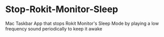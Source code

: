 # Stop-Rokit-Monitor-Sleep
Mac Taskbar App that stops Rokit Monitor's Sleep Mode by playing a low frequency sound periodically to keep it awake
